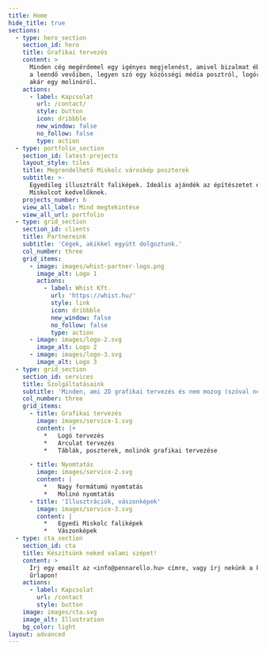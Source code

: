 ```yaml
---
title: Home
hide_title: true
sections:
  - type: hero_section
    section_id: hero
    title: Grafikai tervezés
    content: >
      Minden cég megérdemel egy igényes megjelenést, amivel bizalmat ébreszthet
      a leendő vevőiben, legyen szó egy közösségi média posztról, logóról, vagy
      akár egy molinóról.
    actions:
      - label: Kapcsolat
        url: /contact/
        style: button
        icon: dribbble
        new_window: false
        no_follow: false
        type: action
  - type: portfolio_section
    section_id: latest-projects
    layout_style: tiles
    title: Megrendelhető Miskolc városkép poszterek
    subtitle: >-
      Egyedileg illusztrált faliképek. Ideális ajándék az építészetet és/vagy
      Miskolcot kedvelőknek.
    projects_number: 6
    view_all_label: Mind megtekintése
    view_all_url: portfolio
  - type: grid_section
    section_id: clients
    title: Partnereink
    subtitle: 'Cégek, akikkel együtt dolgoztunk.'
    col_number: three
    grid_items:
      - image: images/whist-partner-logo.png
        image_alt: Logo 1
        actions:
          - label: Whist Kft.
            url: 'https://whist.hu/'
            style: link
            icon: dribbble
            new_window: false
            no_follow: false
            type: action
      - image: images/logo-2.svg
        image_alt: Logo 2
      - image: images/logo-3.svg
        image_alt: Logo 3
  - type: grid_section
    section_id: services
    title: Szolgáltatásaink
    subtitle: 'Minden, ami 2D grafikai tervezés és nem mozog (szóval nem videó).'
    col_number: three
    grid_items:
      - title: Grafikai tervezés
        image: images/service-1.svg
        content: |+
          *   Logó tervezés
          *   Arculat tervezés
          *   Táblák, poszterek, molinók grafikai tervezése

      - title: Nyomtatás
        image: images/service-2.svg
        content: |
          *   Nagy formátumú nyomtatás
          *   Molinó nyomtatás
      - title: 'Illusztrációk, vászonképek'
        image: images/service-3.svg
        content: |
          *   Egyedi Miskolc faliképek
          *   Vászonképek 
  - type: cta_section
    section_id: cta
    title: Készítsünk neked valami szépet!
    content: >
      Írj egy emailt az <info@pennarello.hu> címre, vagy írj nekünk a kapcsolati
      űrlapon!
    actions:
      - label: Kapcsolat
        url: /contact
        style: button
    image: images/cta.svg
    image_alt: Illustration
    bg_color: light
layout: advanced
---
```

